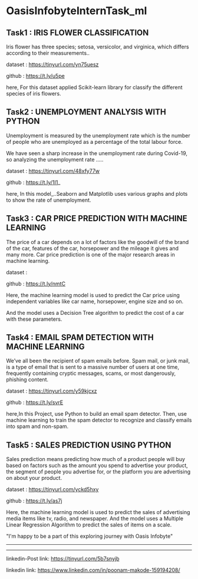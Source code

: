 # OasisInfobyteInternTask_ml

## Task1 : IRIS FLOWER CLASSIFICATION

Iris flower has three species; setosa, versicolor, and virginica, which differs according to their measurements..

dataset : https://tinyurl.com/yn75uesz

github : https://t.ly/u5pe

here, For this dataset applied  Scikit-learn library  for classify the different species of iris flowers.

## Task2 : UNEMPLOYMENT ANALYSIS WITH PYTHON

Unemployment is measured by the unemployment rate which is the number of people who are unemployed as a percentage of the total labour force. 

We have seen a sharp increase in the unemployment rate during Covid-19, so analyzing the unemployment rate .....

dataset : https://tinyurl.com/48xfy77w

github : https://t.ly/1I1_

here, In this  model_..Seaborn and Matplotlib uses various graphs and plots to show the rate of unemployment.

## Task3 : CAR PRICE PREDICTION WITH MACHINE LEARNING

The price of a car depends on a lot of factors like the goodwill of the brand of the car, features of the car, horsepower and the mileage it gives and many more. Car price prediction is one of the major research areas in machine learning. 

dataset :

github : https://t.ly/nmtC

Here, the machine learning model is used to predict the Car price using independent variables like car name, horsepower, engine size and so on. 

And the model uses a Decision Tree algorithm to predict the cost of a car with these parameters.

## Task4 : EMAIL SPAM DETECTION WITH MACHINE LEARNING

We’ve all been the recipient of spam emails before. Spam mail, or junk mail, is a type of email that is sent to a massive number of users at one time, frequently containing cryptic messages, scams, or most dangerously, phishing content.

dataset : https://tinyurl.com/y59kjcxz

github : https://t.ly/svrE

here,In this Project, use Python to build an email spam detector. Then, use machine learning to train the spam detector to recognize and classify emails into spam and non-spam. 



## Task5 : SALES PREDICTION USING PYTHON

Sales prediction means predicting how much of a product people will buy based on factors such as the amount you spend to advertise your product, the segment of people you advertise for, or the platform you are advertising on about your product.

dataset : https://tinyurl.com/yckd5hxy

github : https://t.ly/as7j

Here, the machine learning model is used to predict the sales of advertising media items like tv, radio, and newspaper. And the model uses a Multiple Linear Regression Algorithm to predict the sales of items on a scale.

"I'm happy to be a part of this exploring journey with Oasis Infobyte"
_________________________________________________________________________________________________________________________________________________________________________
_________________________________________________________________________________________________________________________________________________________________________

linkedin-Post link: https://tinyurl.com/5b7snyjb

linkedin link: https://www.linkedin.com/in/poonam-makode-159194208/

